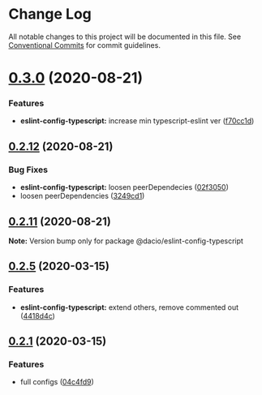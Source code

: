 # Change Log

All notable changes to this project will be documented in this file.
See [Conventional Commits](https://conventionalcommits.org) for commit guidelines.

# [0.3.0](https://github.com/dacioromero/javascript-configs/compare/v0.2.13...v0.3.0) (2020-08-21)


### Features

* **eslint-config-typescript:** increase min typescript-eslint ver ([f70cc1d](https://github.com/dacioromero/javascript-configs/commit/f70cc1dfb7101fc7cab6f20b4f69ef6cf0e60210))





## [0.2.12](https://github.com/dacioromero/javascript-configs/compare/v0.2.11...v0.2.12) (2020-08-21)


### Bug Fixes

* **eslint-config-typescript:** loosen peerDependecies ([02f3050](https://github.com/dacioromero/javascript-configs/commit/02f30502a1a51856b246c97193cc97c175d74136))
* loosen peerDependencies ([3249cd1](https://github.com/dacioromero/javascript-configs/commit/3249cd1fd18a79793167d50bd61726540021c52c))





## [0.2.11](https://github.com/dacioromero/javascript-configs/compare/v0.2.10...v0.2.11) (2020-08-21)

**Note:** Version bump only for package @dacio/eslint-config-typescript





## [0.2.5](https://github.com/dacioromero/javascript-configs/compare/v0.2.4...v0.2.5) (2020-03-15)

### Features

- **eslint-config-typescript:** extend others, remove commented out ([4418d4c](https://github.com/dacioromero/javascript-configs/commit/4418d4c8b61a3361fe2a3675c536afcd8979b17f))

## [0.2.1](https://github.com/dacioromero/javascript-configs/compare/v0.2.0...v0.2.1) (2020-03-15)

### Features

- full configs ([04c4fd9](https://github.com/dacioromero/javascript-configs/commit/04c4fd9e7cbd871df430cd9e91da04cb2ea43c20))
